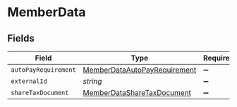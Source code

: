 # MemberData


## Fields

| Field                                                                               | Type                                                                                | Required                                                                            | Description                                                                         |
| ----------------------------------------------------------------------------------- | ----------------------------------------------------------------------------------- | ----------------------------------------------------------------------------------- | ----------------------------------------------------------------------------------- |
| `autoPayRequirement`                                                                | [MemberDataAutoPayRequirement](../../models/shared/memberdataautopayrequirement.md) | :heavy_minus_sign:                                                                  | N/A                                                                                 |
| `externalId`                                                                        | *string*                                                                            | :heavy_minus_sign:                                                                  | N/A                                                                                 |
| `shareTaxDocument`                                                                  | [MemberDataShareTaxDocument](../../models/shared/memberdatasharetaxdocument.md)     | :heavy_minus_sign:                                                                  | N/A                                                                                 |